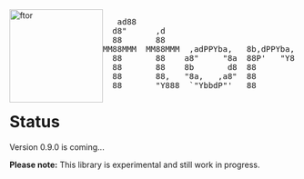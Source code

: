 <img src="https://i.stack.imgur.com/UqCPm.png?s=328&g=1" width="164" height="164" alt="ftor" style="float:left">
<pre>
   ad88                                   
  d8"      ,d                             
  88       88                             
MM88MMM  MM88MMM  ,adPPYba,   8b,dPPYba,  
  88       88    a8"     "8a  88P'   "Y8  
  88       88    8b       d8  88          
  88       88,   "8a,   ,a8"  88          
  88       "Y888  `"YbbdP"'   88          
</pre>

# Status

Version 0.9.0 is coming...

**Please note:** This library is experimental and still work in progress.